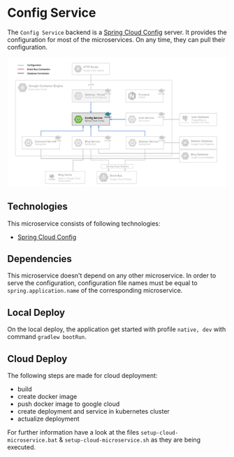 # Config Service

The `Config Service` backend is a [Spring Cloud Config](https://spring.io/projects/spring-cloud-config) server. It provides the configuration for most of the microservices. 
On any time, they can pull their configuration.

![Config Service Deployment](./_resources/deployment_config.png)

## Technologies

This microservice consists of following technologies:
* [Spring Cloud Config](https://spring.io/projects/spring-cloud-config)

## Dependencies

This microservice doesn't depend on any other microservice. In order to serve the configuration, configuration file names must be equal to `spring.application.name` of the corresponding microservice.

## Local Deploy

On the local deploy, the application get started with profile `native, dev` with command `gradlew bootRun`.

## Cloud Deploy

The following steps are made for cloud deployment:
* build
* create docker image
* push docker image to google cloud
* create deployment and service in kubernetes cluster
* actualize deployment

For further information have a look at the files `setup-cloud-microservice.bat` & `setup-cloud-microservice.sh` as they are being executed.